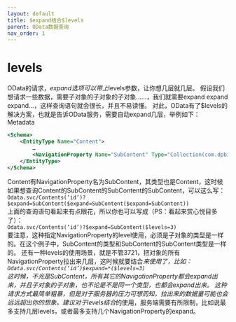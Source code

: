 ```yaml
---
layout: default
title: $expand结合$levels
parent: OData数据查询
nav_order: 1
---
```


# levels
OData的请求，$expand选项可以带上$levels参数，让你想几层就几层。
假设我们想请求一些数据，需要子对象的子对象的子对象......，我们就需要expand expand expand...，这样查询语句就会很长，并且不易读懂。
对此，OData有了$levels的解决方案，也就是告诉OData服务，需要自动expand几层，举例如下：
Metadata
```xml
<Schema>
    <EntityType Name="Content">
        …  
        <NavigationProperty Name="SubContent" Type="Collection(com.dpbird.Content)" />
    </EntityType>
</Schema>
```
Content有NavigationProperty名为SubContent，其类型也是Content，这时候如果想查询Content的SubContent的SubContent的SubContent，可以这么写：  
`Odata.svc/Contents(‘id’)?$expand=SubContent($expand=SubContent($expand=SubContent))`  
上面的查询语句看起来有点眼花，所以你也可以写成（PS：看起来赏心悦目多了）：  
`Odata.svc/Contents(‘id’)?$expand=SubContent($levels=3)`  
要注意，这种指定NavigationProperty的level使用，必须是子对象的类型是一样的。在这个例子中，SubContent的类型和SubContent的SubContent类型是一样的。
还有一种levels的使用场景，就是不管3721，把对象的所有NavigationProperty拉出来几层，这时候就要结合*来使用了，比如：  
`Odata.svc/Contents(‘id’)$expand=*($levels=3)`  
这时候，不光是SubContent，所有其它的NavigationProperty都会expand出来，并且子对象的子对象，也不论是不是同一个类型，也都会expand出来。
这种请求方式最简单粗暴，但是对于服务器的压力可想而知，拉出来的数据量可能也会远远超出你的想象。建议对于levels结合*的使用，服务端需要有所限制，比如说最多支持几层levels，或者最多支持几个NavigationProperty的expand。
